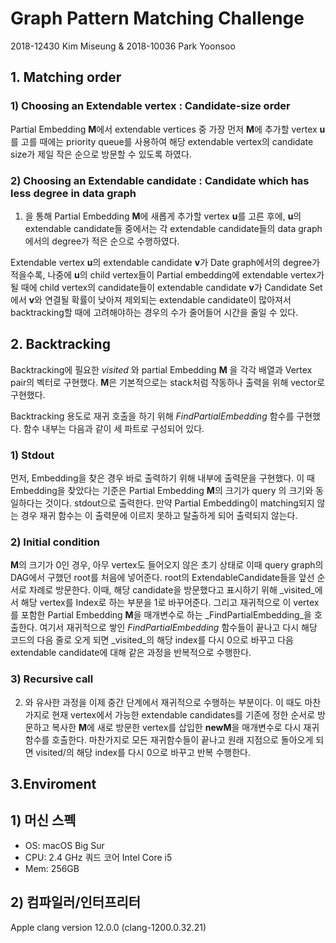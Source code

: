 # Graph Pattern Matching Challenge

2018-12430 Kim Miseung & 2018-10036 Park Yoonsoo

## 1. Matching order
### 1) Choosing an Extendable vertex : Candidate-size order 
Partial Embedding **M**에서 extendable vertices 중 가장 먼저 **M**에 추가할 vertex **u**를 고를 때에는 priority queue를 사용하여 해당 extendable vertex의 candidate size가 제일 작은 순으로 방문할 수 있도록 하였다. 

### 2) Choosing an Extendable candidate : Candidate which has less degree in data graph
1) 을 통해 Partial Embedding **M**에 새롭게 추가할 vertex **u**를 고른 후에, **u**의 extendable candidate들 중에서는 각 extendable candidate들의 data graph에서의 degree가 적은 순으로 수행하였다. 

Extendable vertex **u**의 extendable candidate **v**가 Date graph에서의 degree가 적을수록, 나중에 **u**의 child vertex들이 Partial embedding에 extendable vertex가 될 때에 child vertex의 candidate들이 extendable candidate **v**가 Candidate Set에서 **v**와 연결될 확률이 낮아져 제외되는 extendable candidate이 많아져서 backtracking할 때에 고려해야하는 경우의 수가 줄어들어 시간을 줄일 수 있다.


## 2. Backtracking
Backtracking에 필요한 _visited_ 와 partial Embedding **M** 을 각각 배열과 Vertex pair의 벡터로 구현했다. **M**은 기본적으로는 stack처럼 작동하나 출력을 위해 vector로 구현했다. 

Backtracking 용도로 재귀 호출을 하기 위해 _FindPartialEmbedding_ 함수를 구현했다. 함수 내부는 다음과 같이 세 파트로 구성되어 있다.

### 1) Stdout
먼저, Embedding을 찾은 경우 바로 출력하기 위해 내부에 출력문을 구현했다. 이 때 Embedding을 찾았다는 기준은 Partial Embedding **M**의 크기가 query 의 크기와 동일하다는 것이다. stdout으로 출력한다. 만약 Partial Embedding이 matching되지 않는 경우 재귀 함수는 이 출력문에 이르지 못하고 탈출하게 되어 출력되지 않는다.

### 2) Initial condition
**M**의 크기가 0인 경우,  아무 vertex도 들어오지 않은 초기 상태로 이때 query graph의 DAG에서 구했던 root를 처음에 넣어준다. root의 ExtendableCandidate들을 앞선 순서로 차례로 방문한다. 이때, 해당 candidate을 방문했다고 표시하기 위해 _visited_에서 해당 vertex를 Index로 하는 부분을 1로 바꾸어준다. 그리고 재귀적으로 이 vertex를 포함한 Partial Embedding **M**을 매개변수로 하는 _FindPartialEmbedding_을 호출한다. 여기서 재귀적으로 쌓인 _FindPartialEmbedding_ 함수들이 끝나고 다시 해당 코드의 다음 줄로 오게 되면 _visited_의 해당 index를 다시 0으로 바꾸고 다음 extendable candidate에 대해 같은 과정을 반복적으로 수행한다.

### 3) Recursive call
2) 와 유사한 과정을 이제 중간 단계에서 재귀적으로 수행하는 부분이다. 이 때도 마찬가지로 현재 vertex에서 가능한 extendable candidates를 기존에 정한 순서로 방문하고 복사한 **M**에 새로 방문한 vertex를 삽입한 **newM**을 매개변수로 다시 재귀함수를 호출한다. 마찬가지로 모든 재귀함수들이 끝나고 원래 지점으로 돌아오게 되면 visited/의 해당 index를 다시 0으로 바꾸고 반복 수행한다.


## 3.Enviroment
## 1) 머신 스펙
* OS: macOS Big Sur
* CPU: 2.4 GHz 쿼드 코어 Intel Core i5
* Mem: 256GB

## 2) 컴파일러/인터프리터
Apple clang version 12.0.0 (clang-1200.0.32.21)
